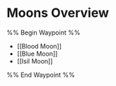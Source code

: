 # Moons Overview

%% Begin Waypoint %%
- [[Blood Moon]]
- [[Blue Moon]]
- [[Isil Moon]]

%% End Waypoint %%
